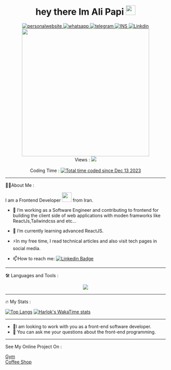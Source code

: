 <div id="header" align="center">
    <h1>
  hey there Im Ali Papi 
  <img src="https://media.giphy.com/media/hvRJCLFzcasrR4ia7z/giphy.gif" width="30px"/>
</h1>
      <div id="badges">
          <a href="https://alipapideveloper.ir">
              <img src="https://img.shields.io/badge/website-000000?style=for-the-badge&logo=About.me&logoColor=white" alt="personalwebsite"/>
          </a>
    <a href="">
        <img src="https://img.shields.io/badge/WhatsApp-25D366?style=for-the-badge&logo=whatsapp&logoColor=white" alt="whatsapp" />
    </a>
    <a href="https://t.me/disayres">
        <img src="https://img.shields.io/badge/Telegram-2CA5E0?style=for-the-badge&logo=telegram&logoColor=white" alt="telegram"  />
    </a>
    <a href="https://www.instagram.com/disayres">
        <img src="https://img.shields.io/badge/Instagram-%23E4405F.svg?style=for-the-badge&logo=instagram&logoColor=white" alt="INS"  />
    </a>
    <a href="https://www.linkedin.com/in/disayres/">
        <img src="https://custom-icon-badges.demolab.com/badge/LinkedIn-0A66C2?logo=linkedin-white&logoColor=fff" alt="Linkdin"  />
    </a>
</div>
  <img src="https://media4.giphy.com/media/3kPDmoWdBpQPNhCnUG/giphy.gif" width="400"/>


  <div align=center">
          <span>Views : </span>
      <img src="https://komarev.com/ghpvc/?username=disayres&label=PROFILE+VIEWS" />
</div>
<br />
<div>
    <span>Coding Time : </span>
    <a href="https://wakatime.com/@018c648b-ecfa-46ce-9f5c-4c74f9345b16">
        <img src="https://wakatime.com/badge/user/018c648b-ecfa-46ce-9f5c-4c74f9345b16.svg" alt="Total time coded since Dec 13 2023" />
    </a>
</div>
</div>

---

:man_technologist:About Me :

I am a Frontend Developer  <img src="https://media.giphy.com/media/WUlplcMpOCEmTGBtBW/giphy.gif" width="30"> from Iran.
- :telescope: I’m working as a Software Engineer and contributing to frontend for building the client side of web applications with moden framworks like ReactJs,Tailwindcss and etc...

- :seedling: I’m currently learning advanced ReactJS.

- :zap:In my free time, I read technical articles and also visit tech pages in social media.

- :mailbox:How to reach me: [![Linkedin Badge](https://img.shields.io/badge/-disayres-yellow?style=flat&logo=Linkedin&logoColor=white)]("https://www.github.com/disayres")

---

:hammer_and_wrench: Languages and Tools :

<p align="center">
  <a href="https://skillicons.dev">
    <img src="https://skillicons.dev/icons?i=html,css,tailwind,js,react,bootstrap,github,npm" />
  </a>
</p>

---

:fire: My Stats :

[![Top Langs](https://github-readme-stats.vercel.app/api/top-langs/?username=ffflabs&layout=pie)](https://github.com/anuraghazra/github-readme-stats)
[![Harlok's WakaTime stats](https://github-readme-stats.vercel.app/api/wakatime?username=ffflabs)](https://github.com/anuraghazra/github-readme-stats)

---


- 👯I am looking to work with you as a front-end software developer.
- 💬 You can ask me your questions about the front-end programming.

---

See My Online Project On :
<div id="Projects">
    <div>
    <a href="https://disayres.github.io/gym/">Gym</a>
        </div>
    <div>
    <a href="https://disayres.github.io/Coofee-Shop/">Coffee Shop</a>
    </div>
</div>
